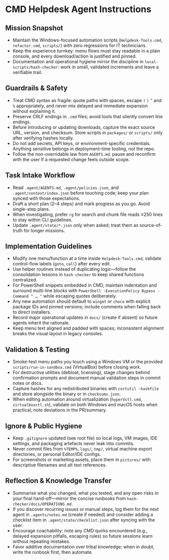 # CMD Helpdesk Agent Instructions

## Mission Snapshot
- Maintain the Windows-focused automation scripts (`Helpdesk-Tools.cmd`, `refactor.cmd`, `scripts/`) with zero regressions for IT technicians.
- Keep the experience turnkey: menu flows must stay readable in a plain console, and every download/action is justified and pinned.
- Documentation and operational hygiene mirror the discipline in `local-scripts/hash-checker`: work in small, validated increments and leave a verifiable trail.

## Guardrails & Safety
- Treat CMD syntax as fragile: quote paths with spaces, escape `(` `)` `^` and `%` appropriately, and never mix delayed and immediate expansion without explaining it.
- Preserve CRLF endings in `.cmd` files; avoid tools that silently convert line endings.
- Before introducing or updating downloads, capture the exact source URL, version, and checksum. Store scripts in `packages/` or `scripts/` only after verifying hashes locally.
- Do not add secrets, API keys, or environment-specific credentials. Anything sensitive belongs in deployment-time tooling, not the repo.
- Follow the non-overridable law from `AGENTS.md`: pause and reconfirm with the user if a requested change feels outside scope.

## Task Intake Workflow
- Read `.agent/AGENTS.md`, `.agent/policies.json`, and `.agent/context/index.json` before touching code; keep your plan synced with those expectations.
- Draft a short plan (2–4 steps) and mark progress as you go. Avoid single-step plans.
- When investigating, prefer `rg` for search and chunk file reads ≤250 lines to stay within CLI guidelines.
- Update `.agent/state/*.json` only when asked; treat them as source-of-truth for longer missions.

## Implementation Guidelines
- Modify one menu/function at a time inside `Helpdesk-Tools.cmd`; validate control-flow labels (`goto`, `call`) after every edit.
- Use helper routines instead of duplicating logic—follow the consolidation lessons in `hash-checker` to keep shared functions centralized.
- For PowerShell snippets embedded in CMD, maintain indentation and surround multi-line blocks with `PowerShell -ExecutionPolicy Bypass -Command " … "` while escaping quotes deliberately.
- Any new automation should default to `winget` or `choco` with explicit package IDs and pinned versions; include comments when falling back to direct installers.
- Record major operational updates in `docs/` (create if absent) so future agents inherit the rationale.
- Keep menu text aligned and padded with spaces; inconsistent alignment breaks the visual layout in legacy consoles.

## Validation & Testing
- Smoke-test menu paths you touch using a Windows VM or the provided `scripts/run-in-sandbox.cmd` (VirtualBox) before closing work.
- For destructive utilities (debloat, licensing), stage changes behind confirmation prompts and document manual validation steps in commit notes or docs.
- Capture hashes for any redistributed binaries with `certutil -hashfile` and store alongside the binary or in `checksums.json`.
- When editing automation around virtualization (`hyperVctl.cmd`, `virtualboxctl.sh`), validate on both Windows and macOS hosts when practical; note deviations in the PR/summary.

## Ignore & Public Hygiene
- Keep `.gitignore` updated (see root file) so local logs, VM images, IDE settings, and packaging artefacts never leak into commits.
- Never commit files from `%TEMP%`, `logs/`, `tmp/`, virtual machine export directories, or personal Editor/IDE configs.
- For screenshots or marketing assets, place them in `pictures/` with descriptive filenames and alt text references.

## Reflection & Knowledge Transfer
- Summarise what you changed, what you tested, and any open risks in your final hand-off—mirror the concise runbooks from `hash-checker/docs/OPERATIONS.md`.
- If you discover recurring issues or manual steps, log them for the next agent in `.agents/notes.md` (create if needed) and consider adding a checklist item in `.agent/state/checklist.json` after syncing with the user.
- Encourage coachability: note any CMD quirks encountered (e.g., delayed expansion pitfalls, escaping rules) so future sessions learn without repeating mistakes.
- Favor additive documentation over tribal knowledge; when in doubt, write the runbook first, then automate.
